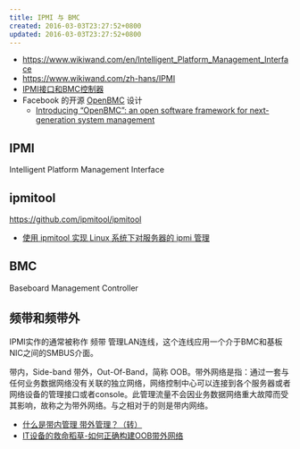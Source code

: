 ```yaml
---
title: IPMI 与 BMC
created: 2016-03-03T23:27:52+0800
updated: 2016-03-03T23:27:52+0800
---
```



- https://www.wikiwand.com/en/Intelligent_Platform_Management_Interface
- https://www.wikiwand.com/zh-hans/IPMI
- [IPMI接口和BMC控制器](https://blog.csdn.net/Frank_Abagnale/article/details/78933075)
- Facebook 的开源 [OpenBMC](https://github.com/facebook/openbmc) 设计
  - [Introducing “OpenBMC”: an open software framework for next-generation system management](https://engineering.fb.com/open-source/introducing-openbmc-an-open-software-framework-for-next-generation-system-management/)

## IPMI

Intelligent Platform Management Interface

## ipmitool

https://github.com/ipmitool/ipmitool

- [使用 ipmitool 实现 Linux 系统下对服务器的 ipmi 管理](https://www.ibm.com/developerworks/cn/linux/l-ipmi/?spm=ata.13261165.0.0.a10a3578QqPikR)

## BMC

Baseboard Management Controller

## 频带和频带外

IPMI实作的通常被称作 频带 管理LAN连线，这个连线应用一个介于BMC和基板NIC之间的SMBUS介面。

带内，Side-band
带外，Out-Of-Band，简称 OOB。带外网络是指：通过一套与任何业务数据网络没有关联的独立网络，网络控制中心可以连接到各个服务器或者网络设备的管理接口或者console。此管理流量不会因业务数据网络重大故障而受其影响，故称之为带外网络。与之相对于的则是带内网络。

- [什么是带内管理 带外管理？（转）](https://www.cnblogs.com/bakari/archive/2012/08/05/2623780.html)
- [IT设备的救命稻草-如何正确构建OOB带外网络](https://blog.51cto.com/gingerbeer/1980615)
